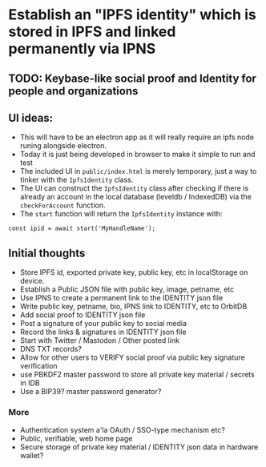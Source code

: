 # Establish an "IPFS identity" which is stored in IPFS and linked permanently via IPNS

## TODO: Keybase-like social proof and Identity for people and organizations

## UI ideas:

* This will have to be an electron app as it will really require an ipfs node runing alongside electron.
* Today it is just being developed in browser to make it simple to run and test
* The included UI in `public/index.html` is merely temporary, just a way to tinker with the `IpfsIdentity` class.
* The UI can construct the `IpfsIdentity` class after checking if there is already an account in the local database (leveldb / IndexedDB) via the `checkForAccount` function.
* The `start` function will return the `IpfsIdentity` instance with:

`const ipid = await start('MyHandleName');`

## Initial thoughts

* Store IPFS id, exported private key, public key, etc in localStorage on device.
* Establish a Public JSON file with public key, image, petname, etc
* Use IPNS to create a permanent link to the IDENTITY json file
* Write public key, petname, bio, IPNS link to IDENTITY, etc to OrbitDB
* Add social proof to IDENTITY json file
* Post a signature of your public key to social media
* Record the links & signatures in IDENTITY json file
* Start with Twitter / Mastodon / Other posted link
* DNS TXT records?
* Allow for other users to VERIFY social proof via public key signature verification
* use PBKDF2 master password to store all private key material / secrets in IDB
* Use a BIP39? master password generator?

### More

* Authentication system a'la OAuth / SSO-type mechanism etc?
* Public, verifiable, web home page
* Secure storage of private key material / IDENTITY json data in hardware wallet?

